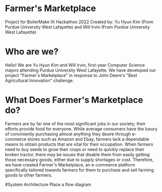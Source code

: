 # Farmer's Marketplace
Project for BoilerMake IX Hackathon 2022
Created by: Yu Hyun Kim (From Purdue University West Lafayette) and Will Irvin (From Purdue University West Lafayette)

# Who are we?
Hello! We are Yu Hyun Kim and Will Irvin, first-year Computer Science majors attending Purdue University West Lafayette. We have developed our project "Farmer's Marketplace" in response to John Deere's "Best Agricultural Innovation" challenge.

# What Does Farmer's Marketplace do?
Farmers are by far one of the most significant jobs in our society; their efforts provide food for everyone. While average consumers have the luxury of conviniently purchasing almost anything they desire through e-commerce stores such as Amazon and Ebay, farmers lack a dependable means to obtain products that are vital for their occupation. When farmers need to buy seeds to grow their crops or need to quickly replace their broken tractor, there may be issues that disable them from easily getting those necessary goods, either due to supply shortages or cost. Therefore, we have created Farmer's Marketplace, an e-commerce platform specifically tailored towards farmers for them to purchase and sell farming goods to other farmers.       

#System Architecture
Place a flow diagram
